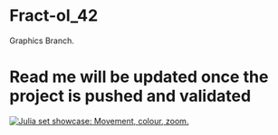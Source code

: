 # Fract-ol_42
Graphics Branch.

# Read me will be updated once the project is pushed and validated

[![Julia set showcase: Movement, colour, zoom.](https://img.youtube.com/vi/iZWgw2BeXzY/1.jpg)](https://youtu.be/iZWgw2BeXzY "Fract'ol")
